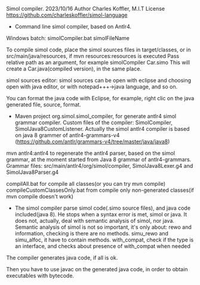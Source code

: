 Simol compiler. 2023/10/16
Author Charles Koffler, M.I.T License
https://github.com/charleskoffler/simol-language

- Command line simol compiler, based on Antlr4.

Windows batch: simolCompiler.bat simolFileName

To compile simol code, place the simol sources files in target/classes, or in src/main/java/resources, if mvn resources:resources is executed
Pass relative path as an argument, for example simolCompiler Car.simo
This will create a Car.java(compiled version), in the same place.

simol sources editor:
simol sources can be open with eclipse and choosing open with java editor, or with notepad+++->java language, and so on.

You can format the java code with Eclipse, for example, right clic on the java generated file, source, format.

- Maven project org.simol.simol_compiler, for generate antlr4 simol grammar compiler.
Custom files of the compiler: SimolCompiler, SimolJava8CustomListener.
Actually the simol antlr4 compiler is based on java 8 grammer of antlr4-grammars-v4
(https://github.com/antlr/grammars-v4/tree/master/java/java8)

mvn antlr4:antlr4 to regenerate the antlr4 parser, based on the simol grammar, at the moment started from Java 8 grammar of antlr4-grammars.
Grammar files: src/main/antlr4/org/simol/compiler, SimolJava8Lexer.g4 and SimolJava8Parser.g4

compilAll.bat for compile all classes(or you can try mvn compile)
compileCustomClassesOnly.bat from compile only non-generated classes(if mvn compile doesn't work)

- The simol compiler parse simol code(.simo source files), and java code included(java 8). He stops when a syntax error is met, simol or java.
It does not, actually, deal with semantic analysis of simol, nor java. Semantic analysis of simol is not so important, it's only about:
rewo and information, checking is there are no methods.
simu_rewo and simu_alfoc, it have to contain methods.
with_compat, check if the type is an interface, and checks about presence of with_compat when needed

The compiler generates java code, if all is ok.

Then you have to use javac on the generated java code, in order to obtain executables with bytecode.